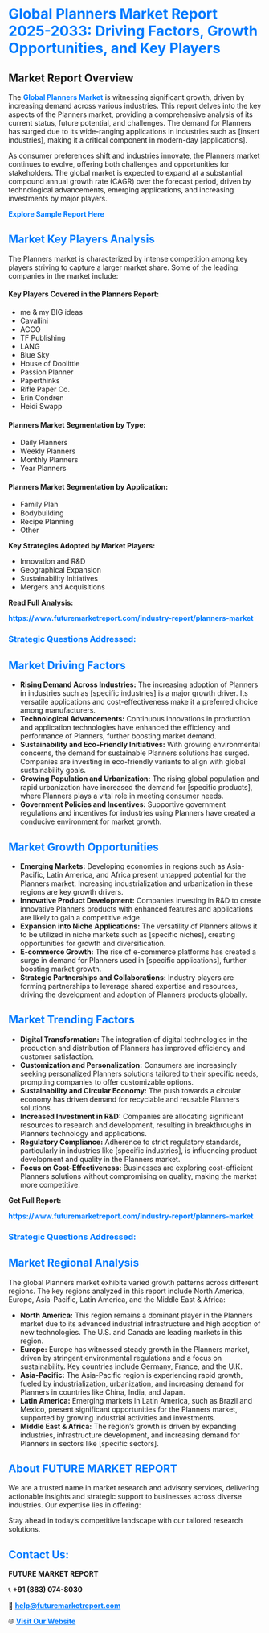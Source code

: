 <h1 style="color: #007BFF;">Global Planners Market Report 2025-2033: Driving Factors, Growth Opportunities, and Key Players</h1>

<section id="overview">
<h2>Market Report Overview</h2>
<p>The <a href="https://www.futuremarketreport.com/industry-report/planners-market" style="color: #007BFF; text-decoration: none;"><strong>Global Planners Market</strong></a> is witnessing significant growth, driven by increasing demand across various industries. This report delves into the key aspects of the Planners market, providing a comprehensive analysis of its current status, future potential, and challenges. The demand for Planners has surged due to its wide-ranging applications in industries such as [insert industries], making it a critical component in modern-day [applications].</p>
<p>As consumer preferences shift and industries innovate, the Planners market continues to evolve, offering both challenges and opportunities for stakeholders. The global market is expected to expand at a substantial compound annual growth rate (CAGR) over the forecast period, driven by technological advancements, emerging applications, and increasing investments by major players.</p>
</section>

<section id="overview">
<p><a href="https://www.futuremarketreport.com/request-sample/reportId=101094" style="color: #007BFF; text-decoration: none;"><strong>Explore Sample Report Here</strong></a></p>
</section>

<section id="key-players">
<h2 style="color: #007BFF;">Market Key Players Analysis</h2>
<p>The Planners market is characterized by intense competition among key players striving to capture a larger market share. Some of the leading companies in the market include:</p>
<h4>Key Players Covered in the Planners Report:</h4>
<ul><li>me &amp; my BIG ideas</li><li>Cavallini</li><li>ACCO</li><li>TF Publishing</li><li>LANG</li><li>Blue Sky</li><li>House of Doolittle</li><li>Passion Planner</li><li>Paperthinks</li><li>Rifle Paper Co.</li><li>Erin Condren</li><li>Heidi Swapp</li></ul>
<h4>Planners Market Segmentation by Type:</h4>
<ul><li>Daily Planners</li><li>Weekly Planners</li><li>Monthly Planners</li><li>Year Planners</li></ul>

<h4>Planners Market Segmentation by Application:</h4>
<ul><li>Family Plan</li><li>Bodybuilding</li><li>Recipe Planning</li><li>Other</li></ul>
<p><strong>Key Strategies Adopted by Market Players:</strong></p>
<ul>
<li>Innovation and R&D</li>
<li>Geographical Expansion</li>
<li>Sustainability Initiatives</li>
<li>Mergers and Acquisitions</li>
</ul>
</section>

<section>
<p><strong>Read Full Analysis: </strong></p><a href="https://www.futuremarketreport.com/industry-report/planners-market" style="color: #007BFF; text-decoration: none;"><strong>https://www.futuremarketreport.com/industry-report/planners-market</strong></a>
<h3 style="color: #007BFF;">Strategic Questions Addressed:</h3>
</section>

<section id="driving-factors">
<h2 style="color: #007BFF;">Market Driving Factors</h2>
<ul>
<li><strong>Rising Demand Across Industries:</strong> The increasing adoption of Planners in industries such as [specific industries] is a major growth driver. Its versatile applications and cost-effectiveness make it a preferred choice among manufacturers.</li>
<li><strong>Technological Advancements:</strong> Continuous innovations in production and application technologies have enhanced the efficiency and performance of Planners, further boosting market demand.</li>
<li><strong>Sustainability and Eco-Friendly Initiatives:</strong> With growing environmental concerns, the demand for sustainable Planners solutions has surged. Companies are investing in eco-friendly variants to align with global sustainability goals.</li>
<li><strong>Growing Population and Urbanization:</strong> The rising global population and rapid urbanization have increased the demand for [specific products], where Planners plays a vital role in meeting consumer needs.</li>
<li><strong>Government Policies and Incentives:</strong> Supportive government regulations and incentives for industries using Planners have created a conducive environment for market growth.</li>
</ul>
</section>

<section id="growth-opportunities">
<h2 style="color: #007BFF;">Market Growth Opportunities</h2>
<ul>
<li><strong>Emerging Markets:</strong> Developing economies in regions such as Asia-Pacific, Latin America, and Africa present untapped potential for the Planners market. Increasing industrialization and urbanization in these regions are key growth drivers.</li>
<li><strong>Innovative Product Development:</strong> Companies investing in R&D to create innovative Planners products with enhanced features and applications are likely to gain a competitive edge.</li>
<li><strong>Expansion into Niche Applications:</strong> The versatility of Planners allows it to be utilized in niche markets such as [specific niches], creating opportunities for growth and diversification.</li>
<li><strong>E-commerce Growth:</strong> The rise of e-commerce platforms has created a surge in demand for Planners used in [specific applications], further boosting market growth.</li>
<li><strong>Strategic Partnerships and Collaborations:</strong> Industry players are forming partnerships to leverage shared expertise and resources, driving the development and adoption of Planners products globally.</li>
</ul>
</section>

<section id="trending-factors">
<h2 style="color: #007BFF;">Market Trending Factors</h2>
<ul>
<li><strong>Digital Transformation:</strong> The integration of digital technologies in the production and distribution of Planners has improved efficiency and customer satisfaction.</li>
<li><strong>Customization and Personalization:</strong> Consumers are increasingly seeking personalized Planners solutions tailored to their specific needs, prompting companies to offer customizable options.</li>
<li><strong>Sustainability and Circular Economy:</strong> The push towards a circular economy has driven demand for recyclable and reusable Planners solutions.</li>
<li><strong>Increased Investment in R&D:</strong> Companies are allocating significant resources to research and development, resulting in breakthroughs in Planners technology and applications.</li>
<li><strong>Regulatory Compliance:</strong> Adherence to strict regulatory standards, particularly in industries like [specific industries], is influencing product development and quality in the Planners market.</li>
<li><strong>Focus on Cost-Effectiveness:</strong> Businesses are exploring cost-efficient Planners solutions without compromising on quality, making the market more competitive.</li>
</ul>
</section>

<section>
<p><strong>Get Full Report: </strong></p><a href="https://www.futuremarketreport.com/industry-report/planners-market" style="color: #007BFF; text-decoration: none;"><strong>https://www.futuremarketreport.com/industry-report/planners-market</strong></a>
<h3 style="color: #007BFF;">Strategic Questions Addressed:</h3>
</section>


<section id="regional-analysis">
<h2 style="color: #007BFF;">Market Regional Analysis</h2>
<p>The global Planners market exhibits varied growth patterns across different regions. The key regions analyzed in this report include North America, Europe, Asia-Pacific, Latin America, and the Middle East & Africa:</p>
<ul>
<li><strong>North America:</strong> This region remains a dominant player in the Planners market due to its advanced industrial infrastructure and high adoption of new technologies. The U.S. and Canada are leading markets in this region.</li>
<li><strong>Europe:</strong> Europe has witnessed steady growth in the Planners market, driven by stringent environmental regulations and a focus on sustainability. Key countries include Germany, France, and the U.K.</li>
<li><strong>Asia-Pacific:</strong> The Asia-Pacific region is experiencing rapid growth, fueled by industrialization, urbanization, and increasing demand for Planners in countries like China, India, and Japan.</li>
<li><strong>Latin America:</strong> Emerging markets in Latin America, such as Brazil and Mexico, present significant opportunities for the Planners market, supported by growing industrial activities and investments.</li>
<li><strong>Middle East & Africa:</strong> The region’s growth is driven by expanding industries, infrastructure development, and increasing demand for Planners in sectors like [specific sectors].</li>
</ul>
</section>

<footer>
<h2 style="color: #007BFF;">About FUTURE MARKET REPORT</h2>
<p>We are a trusted name in market research and advisory services, delivering actionable insights and strategic support to businesses across diverse industries. Our expertise lies in offering:</p>

<p>Stay ahead in today’s competitive landscape with our tailored research solutions.</p>

<h2 style="color: #007BFF;">Contact Us:</h2>
<p><strong>FUTURE MARKET REPORT</strong></p>
<p>📞 <strong>+91 (883) 074-8030</strong></p>
<p>📧 <strong><a href="mailto:help@futuremarketreport.com" style="color: #007BFF;">help@futuremarketreport.com</a></strong></p>
<p>🌐 <strong><a href="https://www.futuremarketreport.com/" style="color: #007BFF;">Visit Our Website</a></strong></p>
</footer>